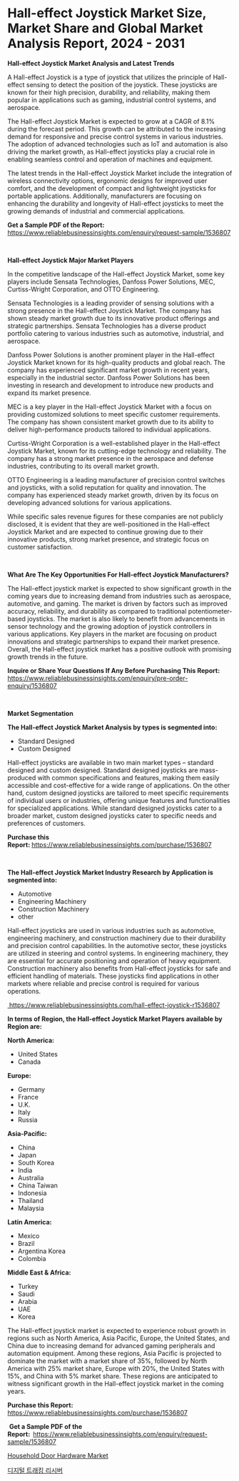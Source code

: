 <p><h1>Hall-effect Joystick Market Size, Market Share and Global Market Analysis Report, 2024 - 2031</h1></p><p><strong>Hall-effect Joystick Market Analysis and Latest Trends</strong></p>
<p><p>A Hall-effect Joystick is a type of joystick that utilizes the principle of Hall-effect sensing to detect the position of the joystick. These joysticks are known for their high precision, durability, and reliability, making them popular in applications such as gaming, industrial control systems, and aerospace.</p><p>The Hall-effect Joystick Market is expected to grow at a CAGR of 8.1% during the forecast period. This growth can be attributed to the increasing demand for responsive and precise control systems in various industries. The adoption of advanced technologies such as IoT and automation is also driving the market growth, as Hall-effect joysticks play a crucial role in enabling seamless control and operation of machines and equipment.</p><p>The latest trends in the Hall-effect Joystick Market include the integration of wireless connectivity options, ergonomic designs for improved user comfort, and the development of compact and lightweight joysticks for portable applications. Additionally, manufacturers are focusing on enhancing the durability and longevity of Hall-effect joysticks to meet the growing demands of industrial and commercial applications.</p></p>
<p><strong>Get a Sample PDF of the Report:&nbsp;</strong> <a href="https://www.reliablebusinessinsights.com/enquiry/request-sample/1536807">https://www.reliablebusinessinsights.com/enquiry/request-sample/1536807</a></p>
<p>&nbsp;</p>
<p><strong>Hall-effect Joystick Major Market Players</strong></p>
<p><p>In the competitive landscape of the Hall-effect Joystick Market, some key players include Sensata Technologies, Danfoss Power Solutions, MEC, Curtiss-Wright Corporation, and OTTO Engineering. </p><p>Sensata Technologies is a leading provider of sensing solutions with a strong presence in the Hall-effect Joystick Market. The company has shown steady market growth due to its innovative product offerings and strategic partnerships. Sensata Technologies has a diverse product portfolio catering to various industries such as automotive, industrial, and aerospace.</p><p>Danfoss Power Solutions is another prominent player in the Hall-effect Joystick Market known for its high-quality products and global reach. The company has experienced significant market growth in recent years, especially in the industrial sector. Danfoss Power Solutions has been investing in research and development to introduce new products and expand its market presence.</p><p>MEC is a key player in the Hall-effect Joystick Market with a focus on providing customized solutions to meet specific customer requirements. The company has shown consistent market growth due to its ability to deliver high-performance products tailored to individual applications.</p><p>Curtiss-Wright Corporation is a well-established player in the Hall-effect Joystick Market, known for its cutting-edge technology and reliability. The company has a strong market presence in the aerospace and defense industries, contributing to its overall market growth.</p><p>OTTO Engineering is a leading manufacturer of precision control switches and joysticks, with a solid reputation for quality and innovation. The company has experienced steady market growth, driven by its focus on developing advanced solutions for various applications.</p><p>While specific sales revenue figures for these companies are not publicly disclosed, it is evident that they are well-positioned in the Hall-effect Joystick Market and are expected to continue growing due to their innovative products, strong market presence, and strategic focus on customer satisfaction.</p></p>
<p>&nbsp;</p>
<p><strong>What Are The Key Opportunities For Hall-effect Joystick Manufacturers?</strong></p>
<p><p>The Hall-effect joystick market is expected to show significant growth in the coming years due to increasing demand from industries such as aerospace, automotive, and gaming. The market is driven by factors such as improved accuracy, reliability, and durability as compared to traditional potentiometer-based joysticks. The market is also likely to benefit from advancements in sensor technology and the growing adoption of joystick controllers in various applications. Key players in the market are focusing on product innovations and strategic partnerships to expand their market presence. Overall, the Hall-effect joystick market has a positive outlook with promising growth trends in the future.</p></p>
<p><strong>Inquire or Share Your Questions If Any Before Purchasing This Report:</strong> <a href="https://www.reliablebusinessinsights.com/enquiry/pre-order-enquiry/1536807">https://www.reliablebusinessinsights.com/enquiry/pre-order-enquiry/1536807</a></p>
<p>&nbsp;</p>
<p><strong>Market Segmentation</strong></p>
<p><strong>The Hall-effect Joystick Market Analysis by types is segmented into:</strong></p>
<p><ul><li>Standard Designed</li><li>Custom Designed</li></ul></p>
<p><p>Hall-effect joysticks are available in two main market types – standard designed and custom designed. Standard designed joysticks are mass-produced with common specifications and features, making them easily accessible and cost-effective for a wide range of applications. On the other hand, custom designed joysticks are tailored to meet specific requirements of individual users or industries, offering unique features and functionalities for specialized applications. While standard designed joysticks cater to a broader market, custom designed joysticks cater to specific needs and preferences of customers.</p></p>
<p><strong>Purchase this Report:&nbsp;</strong><a href="https://www.reliablebusinessinsights.com/purchase/1536807">https://www.reliablebusinessinsights.com/purchase/1536807</a></p>
<p>&nbsp;</p>
<p><strong>The Hall-effect Joystick Market Industry Research by Application is segmented into:</strong></p>
<p><ul><li>Automotive</li><li>Engineering Machinery</li><li>Construction Machinery</li><li>other</li></ul></p>
<p><p>Hall-effect joysticks are used in various industries such as automotive, engineering machinery, and construction machinery due to their durability and precision control capabilities. In the automotive sector, these joysticks are utilized in steering and control systems. In engineering machinery, they are essential for accurate positioning and operation of heavy equipment. Construction machinery also benefits from Hall-effect joysticks for safe and efficient handling of materials. These joysticks find applications in other markets where reliable and precise control is required for various operations.</p></p>
<p><a href="https://www.reliablebusinessinsights.com/hall-effect-joystick-r1536807">&nbsp;https://www.reliablebusinessinsights.com/hall-effect-joystick-r1536807</a></p>
<p><strong>In terms of Region, the Hall-effect Joystick Market Players available by Region are:</strong></p>
<p>
    <p> <strong> North America: </strong>
        <ul>
            <li>United States</li>
            <li>Canada</li>
        </ul>
        </p> 
    <p> <strong> Europe: </strong>
        <ul>
            <li>Germany</li>
            <li>France</li>
            <li>U.K.</li>
            <li>Italy</li>
            <li>Russia</li>
        </ul>
        </p> 
    <p> <strong> Asia-Pacific: </strong>
        <ul>
            <li>China</li>
            <li>Japan</li>
            <li>South Korea</li>
            <li>India</li>
            <li>Australia</li>
            <li>China Taiwan</li>
            <li>Indonesia</li>
            <li>Thailand</li>
            <li>Malaysia</li>
        </ul>
        </p> 
    <p> <strong> Latin America: </strong>
        <ul>
            <li>Mexico</li>
            <li>Brazil</li>
            <li>Argentina Korea</li>
            <li>Colombia</li>
        </ul>
        </p> 
    <p> <strong> Middle East & Africa: </strong>
        <ul>
            <li>Turkey</li>
            <li>Saudi</li>
            <li>Arabia</li>
            <li>UAE</li>
            <li>Korea</li>
        </ul>
    </p>
    </p>
<p><p>The Hall-effect joystick market is expected to experience robust growth in regions such as North America, Asia Pacific, Europe, the United States, and China due to increasing demand for advanced gaming peripherals and automation equipment. Among these regions, Asia Pacific is projected to dominate the market with a market share of 35%, followed by North America with 25% market share, Europe with 20%, the United States with 15%, and China with 5% market share. These regions are anticipated to witness significant growth in the Hall-effect joystick market in the coming years.</p></p>
<p><strong>Purchase this Report: </strong><a href="https://www.reliablebusinessinsights.com/purchase/1536807">https://www.reliablebusinessinsights.com/purchase/1536807</a></p>
<p>&nbsp;<strong>Get a Sample PDF of the Report:&nbsp;&nbsp;</strong><a href="https://www.reliablebusinessinsights.com/enquiry/request-sample/1536807">https://www.reliablebusinessinsights.com/enquiry/request-sample/1536807</a></p>
<p><strong></strong></p>
<p><p><a href="https://github.com/Sherrillcrooksxa8i18ucf2m/Market-Research-Report-List-3/blob/main/household-door-hardware-market.md">Household Door Hardware Market</a></p><p><a href="https://github.com/lzuwsfreyoq70/Market-Research-Report-List-3/blob/main/509610570157.md">디지털 트래킹 리시버</a></p></p>